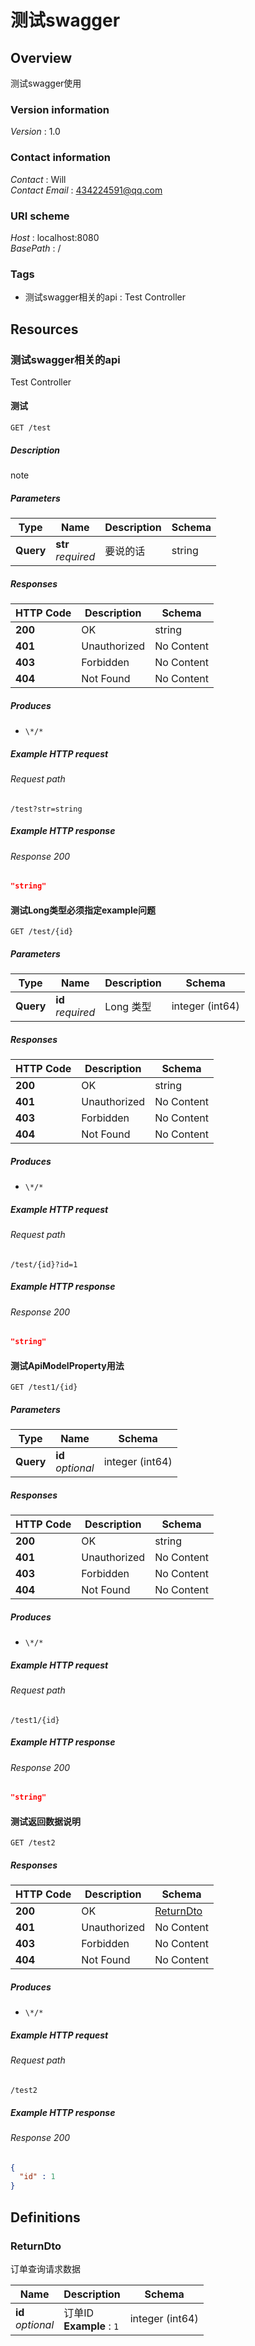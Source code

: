 # 测试swagger


<a name="overview"></a>
## Overview
测试swagger使用


### Version information
*Version* : 1.0


### Contact information
*Contact* : Will  
*Contact Email* : 434224591@qq.com


### URI scheme
*Host* : localhost:8080  
*BasePath* : /


### Tags

* 测试swagger相关的api : Test Controller




<a name="paths"></a>
## Resources

<a name="12f80e692e8b6f0c0c26e76282ec2d3b"></a>
### 测试swagger相关的api
Test Controller


<a name="testusingget"></a>
#### 测试
```
GET /test
```


##### Description
note


##### Parameters

|Type|Name|Description|Schema|
|---|---|---|---|
|**Query**|**str**  <br>*required*|要说的话|string|


##### Responses

|HTTP Code|Description|Schema|
|---|---|---|
|**200**|OK|string|
|**401**|Unauthorized|No Content|
|**403**|Forbidden|No Content|
|**404**|Not Found|No Content|


##### Produces

* `\*/*`


##### Example HTTP request

###### Request path
```
/test?str=string
```


##### Example HTTP response

###### Response 200
```json
"string"
```


<a name="testlongusingget"></a>
#### 测试Long类型必须指定example问题
```
GET /test/{id}
```


##### Parameters

|Type|Name|Description|Schema|
|---|---|---|---|
|**Query**|**id**  <br>*required*|Long 类型|integer (int64)|


##### Responses

|HTTP Code|Description|Schema|
|---|---|---|
|**200**|OK|string|
|**401**|Unauthorized|No Content|
|**403**|Forbidden|No Content|
|**404**|Not Found|No Content|


##### Produces

* `\*/*`


##### Example HTTP request

###### Request path
```
/test/{id}?id=1
```


##### Example HTTP response

###### Response 200
```json
"string"
```


<a name="testapimodelpropertyusingget"></a>
#### 测试ApiModelProperty用法
```
GET /test1/{id}
```


##### Parameters

|Type|Name|Schema|
|---|---|---|
|**Query**|**id**  <br>*optional*|integer (int64)|


##### Responses

|HTTP Code|Description|Schema|
|---|---|---|
|**200**|OK|string|
|**401**|Unauthorized|No Content|
|**403**|Forbidden|No Content|
|**404**|Not Found|No Content|


##### Produces

* `\*/*`


##### Example HTTP request

###### Request path
```
/test1/{id}
```


##### Example HTTP response

###### Response 200
```json
"string"
```


<a name="testreturnusingget"></a>
#### 测试返回数据说明
```
GET /test2
```


##### Responses

|HTTP Code|Description|Schema|
|---|---|---|
|**200**|OK|[ReturnDto](#returndto)|
|**401**|Unauthorized|No Content|
|**403**|Forbidden|No Content|
|**404**|Not Found|No Content|


##### Produces

* `\*/*`


##### Example HTTP request

###### Request path
```
/test2
```


##### Example HTTP response

###### Response 200
```json
{
  "id" : 1
}
```




<a name="definitions"></a>
## Definitions

<a name="returndto"></a>
### ReturnDto
订单查询请求数据


|Name|Description|Schema|
|---|---|---|
|**id**  <br>*optional*|订单ID  <br>**Example** : `1`|integer (int64)|





